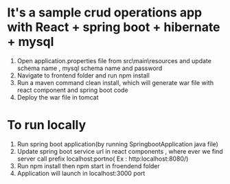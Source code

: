 # It's a sample crud operations app with React + spring boot + hibernate + mysql
1. Open application.properties file from src\main\resources and update schema name , mysql schema name and password
2. Navigate to frontend folder and run npm install
3. Run a maven command clean install, which will generate war file with react component and spring boot code
4. Deploy the war file in tomcat

# To run locally
1. Run spring boot application(by running SpringbootApplication java file)
2. Update spring boot service url in react components , where ever we find server call prefix localhost:portno( Ex : http:localhost:8080/)
3. Run npm install then npm start in froendend folder
4. Application will launch in localhost:3000 port

